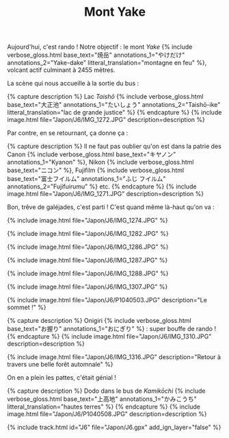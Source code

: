 ﻿---
title: "Mont Yake"
permalink: /Japon/J6/
sidebar:
  nav: "japon"
enable_tracks: true
---

Aujourd'hui, c'est rando ! Notre objectif : le mont *Yake*
{% include verbose_gloss.html base_text="焼岳" annotations_1="やけだけ" annotations_2="Yake-dake" litteral_translation="montagne en feu" %},
volcant actif culminant à 2455 mètres.

La scène qui nous accueille à la sortie du bus :

{% capture description %}
Lac *Taishō*
{% include verbose_gloss.html base_text="大正池" annotations_1="たいしょう" annotations_2="Taishō-ike" litteral_translation="lac de grande justice" %}
{% endcapture %}
{% include image.html file="Japon/J6/IMG_1272.JPG" description=description %}

Par contre, en se retournant, ça donne ça :

{% capture description %}
Il ne faut pas oublier qu'on est dans la patrie des Canon
{% include verbose_gloss.html base_text="キヤノン" annotations_1="Kyanon" %},
Nikon
{% include verbose_gloss.html base_text="ニコン" %},
Fujifilm
{% include verbose_gloss.html base_text="富士フイルム" annotations_1="ふじ フイルム" annotations_2="Fujifuirumu" %}
etc.
{% endcapture %}
{% include image.html file="Japon/J6/IMG_1271.JPG" description=description %}

Bon, trêve de galéjades, c'est parti ! C'est quand même là-haut qu'on va :

{% include image.html file="Japon/J6/IMG_1274.JPG" %}

{% include image.html file="Japon/J6/IMG_1282.JPG" %}

{% include image.html file="Japon/J6/IMG_1286.JPG" %}

{% include image.html file="Japon/J6/IMG_1287.JPG" %}

{% include image.html file="Japon/J6/IMG_1288.JPG" %}

{% include image.html file="Japon/J6/IMG_1307.JPG" %}

{% include image.html file="Japon/J6/P1040503.JPG" description="Le sommet !" %}

{% capture description %}
Onigiri
{% include verbose_gloss.html base_text="お握り" annotations_1="おにぎり" %} :
super bouffe de rando !
{% endcapture %}
{% include image.html file="Japon/J6/IMG_1310.JPG" description=description %}

{% include image.html file="Japon/J6/IMG_1316.JPG" description="Retour à travers une belle forêt automnale" %}

On en a plein les pattes, c'était génial !

{% capture description %}
Dodo dans le bus de *Kamikōchi*
{% include verbose_gloss.html base_text="上高地" annotations_1="かみこうち" litteral_translation="hautes terres" %}
{% endcapture %}
{% include image.html file="Japon/J6/P1040508.JPG" description=description %}

{% include track.html id="J6" file="Japon/J6.gpx" add_ign_layer="false" %}
